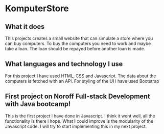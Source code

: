 # KomputerStore


## What it does
This projects creates a small website that can simulate a store where you can buy computers. To buy the computers you need to work and maybe take a loan. The loan should be repayed before another loan is made. 


## What languages and technology I use
For this project I have used HTML, CSS and Javascript. The data about the computers is fetched with an API. For styling of the UI I have used Bootstrap


## First project on Noroff Full-stack Development with Java bootcamp!

This is the first project I have done in Javascript. I think it went well, all the functionality is there I hope.
What I could improve is the modularity of the Javascript code. I will try to start implementing this in my next project.  
